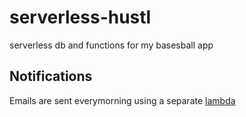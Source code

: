 # serverless-hustl
serverless db and functions for my basesball app

## Notifications
Emails are sent everymorning using a separate [lambda](https://github.com/bdougie/scheduled-hustlin-notifications)
